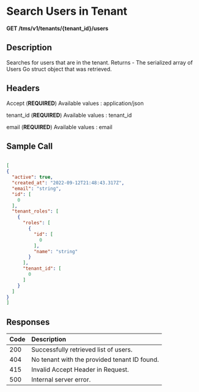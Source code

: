 # Search Users in Tenant

**GET /tms/v1/tenants/{tenant_id}/users**

## Description

Searches for users that are in the tenant. Returns - The serialized array of Users Go struct object that was retrieved.

## Headers

Accept (**REQUIRED**)
Available values : application/json

tenant_id (**REQUIRED**)
Available values : tenant_id

email (**REQUIRED**)
Available values : email

## Sample Call

```json

[
{
  "active": true,
  "created_at": "2022-09-12T21:48:43.317Z",
  "email": "string",
  "id": [
    0
  ],
  "tenant_roles": [
    {
      "roles": [
        {
          "id": [
            0
          ],
          "name": "string"
        }
      ],
      "tenant_id": [
        0
      ]
    }
  ]
}
]
```

## Responses

| Code         | Description                                        |
| :----------- | :-----------                                       |
| 200          | Successfully retrieved list of users.              |
| 404          | No tenant with the provided tenant ID found.       |
| 415          | Invalid Accept Header in Request.                  |
| 500          | Internal server error.                             |


